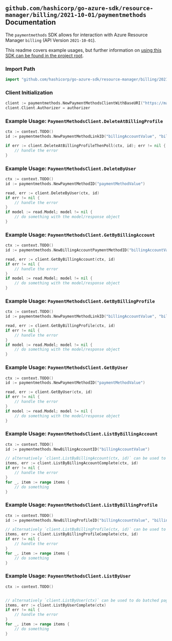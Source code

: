 
## `github.com/hashicorp/go-azure-sdk/resource-manager/billing/2021-10-01/paymentmethods` Documentation

The `paymentmethods` SDK allows for interaction with Azure Resource Manager `billing` (API Version `2021-10-01`).

This readme covers example usages, but further information on [using this SDK can be found in the project root](https://github.com/hashicorp/go-azure-sdk/tree/main/docs).

### Import Path

```go
import "github.com/hashicorp/go-azure-sdk/resource-manager/billing/2021-10-01/paymentmethods"
```


### Client Initialization

```go
client := paymentmethods.NewPaymentMethodsClientWithBaseURI("https://management.azure.com")
client.Client.Authorizer = authorizer
```


### Example Usage: `PaymentMethodsClient.DeleteAtBillingProfile`

```go
ctx := context.TODO()
id := paymentmethods.NewPaymentMethodLinkID("billingAccountValue", "billingProfileValue", "paymentMethodLinkValue")

if err := client.DeleteAtBillingProfileThenPoll(ctx, id); err != nil {
	// handle the error
}
```


### Example Usage: `PaymentMethodsClient.DeleteByUser`

```go
ctx := context.TODO()
id := paymentmethods.NewPaymentMethodID("paymentMethodValue")

read, err := client.DeleteByUser(ctx, id)
if err != nil {
	// handle the error
}
if model := read.Model; model != nil {
	// do something with the model/response object
}
```


### Example Usage: `PaymentMethodsClient.GetByBillingAccount`

```go
ctx := context.TODO()
id := paymentmethods.NewBillingAccountPaymentMethodID("billingAccountValue", "paymentMethodValue")

read, err := client.GetByBillingAccount(ctx, id)
if err != nil {
	// handle the error
}
if model := read.Model; model != nil {
	// do something with the model/response object
}
```


### Example Usage: `PaymentMethodsClient.GetByBillingProfile`

```go
ctx := context.TODO()
id := paymentmethods.NewPaymentMethodLinkID("billingAccountValue", "billingProfileValue", "paymentMethodLinkValue")

read, err := client.GetByBillingProfile(ctx, id)
if err != nil {
	// handle the error
}
if model := read.Model; model != nil {
	// do something with the model/response object
}
```


### Example Usage: `PaymentMethodsClient.GetByUser`

```go
ctx := context.TODO()
id := paymentmethods.NewPaymentMethodID("paymentMethodValue")

read, err := client.GetByUser(ctx, id)
if err != nil {
	// handle the error
}
if model := read.Model; model != nil {
	// do something with the model/response object
}
```


### Example Usage: `PaymentMethodsClient.ListByBillingAccount`

```go
ctx := context.TODO()
id := paymentmethods.NewBillingAccountID("billingAccountValue")

// alternatively `client.ListByBillingAccount(ctx, id)` can be used to do batched pagination
items, err := client.ListByBillingAccountComplete(ctx, id)
if err != nil {
	// handle the error
}
for _, item := range items {
	// do something
}
```


### Example Usage: `PaymentMethodsClient.ListByBillingProfile`

```go
ctx := context.TODO()
id := paymentmethods.NewBillingProfileID("billingAccountValue", "billingProfileValue")

// alternatively `client.ListByBillingProfile(ctx, id)` can be used to do batched pagination
items, err := client.ListByBillingProfileComplete(ctx, id)
if err != nil {
	// handle the error
}
for _, item := range items {
	// do something
}
```


### Example Usage: `PaymentMethodsClient.ListByUser`

```go
ctx := context.TODO()


// alternatively `client.ListByUser(ctx)` can be used to do batched pagination
items, err := client.ListByUserComplete(ctx)
if err != nil {
	// handle the error
}
for _, item := range items {
	// do something
}
```
